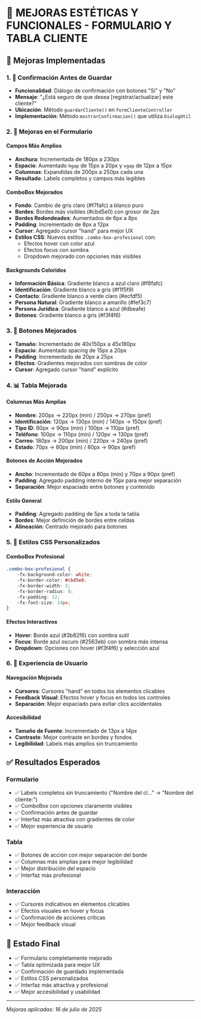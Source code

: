 # 🎨 MEJORAS ESTÉTICAS Y FUNCIONALES - FORMULARIO Y TABLA CLIENTE

## 🎯 Mejoras Implementadas

### 1. **💬 Confirmación Antes de Guardar**
- **Funcionalidad**: Diálogo de confirmación con botones "Sí" y "No"
- **Mensaje**: "¿Está seguro de que desea [registrar/actualizar] este cliente?"
- **Ubicación**: Método `guardarCliente()` en `FormClienteController`
- **Implementación**: Método `mostrarConfirmacion()` que utiliza `DialogUtil`

### 2. **📐 Mejoras en el Formulario**

#### **Campos Más Amplios**
- **Anchura**: Incrementada de 180px a 230px
- **Espacio**: Aumentado `hgap` de 15px a 20px y `vgap` de 12px a 15px
- **Columnas**: Expandidas de 200px a 250px cada una
- **Resultado**: Labels completos y campos más legibles

#### **ComboBox Mejorados**
- **Fondo**: Cambio de gris claro (#f7fafc) a blanco puro
- **Bordes**: Bordes más visibles (#cbd5e0) con grosor de 2px
- **Bordes Redondeados**: Aumentados de 6px a 8px
- **Padding**: Incrementado de 8px a 12px
- **Cursor**: Agregado cursor "hand" para mejor UX
- **Estilos CSS**: Nuevos estilos `.combo-box-profesional` con:
  - Efectos hover con color azul
  - Efectos focus con sombra
  - Dropdown mejorado con opciones más visibles

#### **Backgrounds Coloridos**
- **Información Básica**: Gradiente blanco a azul claro (#f8fafc)
- **Identificación**: Gradiente blanco a gris (#f1f5f9)
- **Contacto**: Gradiente blanco a verde claro (#ecfdf5)
- **Persona Natural**: Gradiente blanco a amarillo (#fef3c7)
- **Persona Jurídica**: Gradiente blanco a azul (#dbeafe)
- **Botones**: Gradiente blanco a gris (#f3f4f6)

### 3. **🔘 Botones Mejorados**
- **Tamaño**: Incrementado de 40x150px a 45x180px
- **Espacio**: Aumentado spacing de 15px a 20px
- **Padding**: Incrementado de 20px a 25px
- **Efectos**: Gradientes mejorados con sombras de color
- **Cursor**: Agregado cursor "hand" explícito

### 4. **📊 Tabla Mejorada**

#### **Columnas Más Amplias**
- **Nombre**: 200px → 220px (min) / 250px → 270px (pref)
- **Identificación**: 120px → 130px (min) / 140px → 150px (pref)
- **Tipo ID**: 80px → 90px (min) / 100px → 110px (pref)
- **Teléfono**: 100px → 110px (min) / 120px → 130px (pref)
- **Correo**: 180px → 200px (min) / 220px → 240px (pref)
- **Estado**: 70px → 80px (min) / 80px → 90px (pref)

#### **Botones de Acción Mejorados**
- **Ancho**: Incrementado de 60px a 80px (min) y 70px a 90px (pref)
- **Padding**: Agregado padding interno de 15px para mejor separación
- **Separación**: Mejor espaciado entre botones y contenido

#### **Estilo General**
- **Padding**: Agregado padding de 5px a toda la tabla
- **Bordes**: Mejor definición de bordes entre celdas
- **Alineación**: Centrado mejorado para botones

### 5. **🎨 Estilos CSS Personalizados**

#### **ComboBox Profesional**
```css
.combo-box-profesional {
    -fx-background-color: white;
    -fx-border-color: #cbd5e0;
    -fx-border-width: 2;
    -fx-border-radius: 8;
    -fx-padding: 12;
    -fx-font-size: 14px;
}
```

#### **Efectos Interactivos**
- **Hover**: Borde azul (#3b82f6) con sombra sutil
- **Focus**: Borde azul oscuro (#2563eb) con sombra más intensa
- **Dropdown**: Opciones con hover (#f3f4f6) y selección azul

### 6. **🎯 Experiencia de Usuario**

#### **Navegación Mejorada**
- **Cursores**: Cursores "hand" en todos los elementos clicables
- **Feedback Visual**: Efectos hover y focus en todos los controles
- **Separación**: Mejor espaciado para evitar clics accidentales

#### **Accesibilidad**
- **Tamaño de Fuente**: Incrementado de 13px a 14px
- **Contraste**: Mejor contraste en bordes y fondos
- **Legibilidad**: Labels más amplios sin truncamiento

## ✅ Resultados Esperados

### **Formulario**
- ✅ Labels completos sin truncamiento ("Nombre del cl..." → "Nombre del cliente:")
- ✅ ComboBox con opciones claramente visibles
- ✅ Confirmación antes de guardar
- ✅ Interfaz más atractiva con gradientes de color
- ✅ Mejor experiencia de usuario

### **Tabla**
- ✅ Botones de acción con mejor separación del borde
- ✅ Columnas más amplias para mejor legibilidad
- ✅ Mejor distribución del espacio
- ✅ Interfaz más profesional

### **Interacción**
- ✅ Cursores indicativos en elementos clicables
- ✅ Efectos visuales en hover y focus
- ✅ Confirmación de acciones críticas
- ✅ Mejor feedback visual

## 🚀 Estado Final
- ✅ Formulario completamente mejorado
- ✅ Tabla optimizada para mejor UX
- ✅ Confirmación de guardado implementada
- ✅ Estilos CSS personalizados
- ✅ Interfaz más atractiva y profesional
- ✅ Mejor accesibilidad y usabilidad

---
*Mejoras aplicadas: 16 de julio de 2025*
